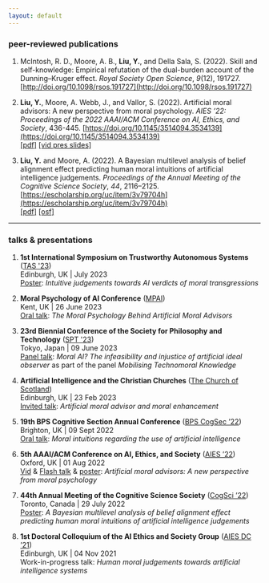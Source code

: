 ```yaml
---
layout: default
---
```


### peer-reviewed publications

1. McIntosh, R. D., Moore, A. B., **Liu, Y.**, and Della Sala, S. (2022). Skill and self-knowledge: Empirical refutation of the dual-burden account of the Dunning–Kruger effect. *Royal Society Open Science*, *9*(12), 191727. [http://doi.org/10.1098/rsos.191727](http://doi.org/10.1098/rsos.191727) 

2. **Liu, Y.**, Moore, A. Webb, J., and Vallor, S. (2022). Artificial moral advisors: A new perspective from moral psychology. *AIES ’22: Proceedings of the 2022 AAAI/ACM Conference on AI, Ethics, and Society*, 436-445. [https://doi.org/10.1145/3514094.3534139](https://doi.org/10.1145/3514094.3534139) \
[[pdf]](/papers/Liuetal2022.pdf) [[vid pres slides]](/presentations/AIES22_lightning_slides.pdf) 

3. **Liu, Y.** and Moore, A. (2022). A Bayesian multilevel analysis of belief alignment effect predicting human moral intuitions of artificial intelligence judgements. *Proceedings of the Annual Meeting of the Cognitive Science Society*, *44*, 2116–2125. [https://escholarship.org/uc/item/3v79704h](https://escholarship.org/uc/item/3v79704h) \
[[pdf]](/papers/LiuMoore2022.pdf) [[osf]](https://osf.io/7qjt3/)

---

### talks & presentations 

1. **1st International Symposium on Trustworthy Autonomous Systems** ([TAS '23](https://symposium.tas.ac.uk/)) \
   Edinburgh, UK | July 2023 \
   [Poster](): 
   *Intuitive judgements towards AI verdicts of moral transgressions*

2. **Moral Psychology of AI Conference** ([MPAI](https://blogs.kent.ac.uk/moralpsychai/)) \
   Kent, UK | 26 June 2023 \
   [Oral talk](/presentations/MPAI23_slides.pdf): 
   *The Moral Psychology Behind Artificial Moral Advisors*

3. **23rd Biennial Conference of the Society for Philosophy and Technology** ([SPT '23](https://www.spt2023.org/)) \
   Tokyo, Japan | 09 June 2023 \
   [Panel talk](/presentations/SPT23_slides.pdf): 
   *Moral AI? The infeasibility and injustice of artificial ideal observer*
   as part of the panel *Mobilising Technomoral Knowledge*

4. **Artificial Intelligence and the Christian Churches** ([The Church of Scotland](https://www.churchofscotland.org.uk/news-and-events/events/artificial-intelligence-and-the-christian-churches)) \
    Edinburgh, UK | 23 Feb 2023 \
    [Invited talk]():
    *Artificial moral advisor and moral enhancement*

5. **19th BPS Cognitive Section Annual Conference** ([BPS CogSec ’22](https://www.cogsec2022.com/)) \
    Brighton, UK | 09 Sept 2022 \
    [Oral talk](/presentations/CogSec22_slides.pdf): 
    *Moral intuitions regarding the use of artificial intelligence*

6. **5th AAAI/ACM Conference on AI, Ethics, and Society** ([AIES ’22](https://www.aies-conference.com/2022/)) \
    Oxford, UK | 01 Aug 2022 \
    [Vid](/presentations/AIES22_vid_slides.pdf) & [Flash talk](/presentations/AIES22_lightning_slides.pdf) & [poster](/presentations/AIES22_poster.pdf): 
    *Artificial moral advisors: A new perspective from moral psychology* 

7. **44th Annual Meeting of the Cognitive Science Society** ([CogSci ’22](https://cognitivesciencesociety.org/cogsci-2022/)) \
    Toronto, Canada | 29 July 2022 \
    [Poster](/presentations/CogSci22_poster.pdf): 
    *A Bayesian multilevel analysis of belief alignment effect predicting human moral intuitions of artificial intelligence judgements*

8. **1st Doctoral Colloquium of the AI Ethics and Society Group** ([AIES DC ’21](https://www.ai-ethics.org/doctoral-colloquium)) \
    Edinburgh, UK | 04 Nov 2021 \
    Work-in-progress talk: 
    *Human moral judgements towards artificial intelligence systems*
